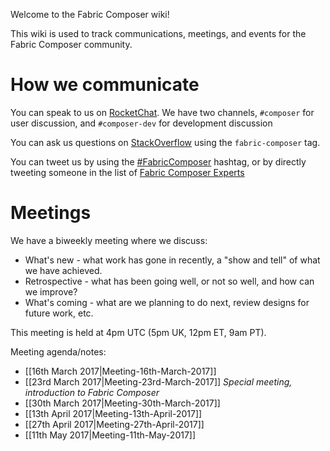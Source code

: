 Welcome to the Fabric Composer wiki!

This wiki is used to track communications, meetings, and events for the Fabric Composer community.

# How we communicate

You can speak to us on [RocketChat](https://chat.hyperledger.org). We have two channels, `#composer` for user discussion, and `#composer-dev` for development discussion

You can ask us questions on [StackOverflow](http://stackoverflow.com/questions/tagged/fabric-composer) using the `fabric-composer` tag.

You can tweet us by using the [#FabricComposer](https://twitter.com/hashtag/FabricComposer?src=hash) hashtag, or by directly tweeting someone in the list of [Fabric Composer Experts](https://twitter.com/fabric_composer/lists/fabric-composer-experts)

# Meetings

We have a biweekly meeting where we discuss:

* What's new - what work has gone in recently, a "show and tell" of what we have achieved.
* Retrospective - what has been going well, or not so well, and how can we improve?
* What's coming - what are we planning to do next, review designs for future work, etc.

This meeting is held at 4pm UTC (5pm UK, 12pm ET, 9am PT).

Meeting agenda/notes:

* [[16th March 2017|Meeting-16th-March-2017]]
* [[23rd March 2017|Meeting-23rd-March-2017]] *Special meeting, introduction to Fabric Composer*
* [[30th March 2017|Meeting-30th-March-2017]]
* [[13th April 2017|Meeting-13th-April-2017]]
* [[27th April 2017|Meeting-27th-April-2017]]
* [[11th May 2017|Meeting-11th-May-2017]]